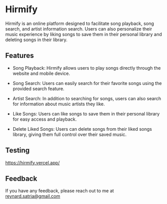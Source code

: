# Hirmify

Hirmify is an online platform designed to facilitate song playback, song search, and artist information search. Users can also personalize their music experience by liking songs to save them in their personal library and deleting songs in their library.




## Features

- Song Playback: Hirmify allows users to play songs directly through the website and mobile device.

- Song Search: Users can easily search for their favorite songs using the provided search feature.

- Artist Search: In addition to searching for songs, users can also search for information about music artists they like.

- Like Songs: Users can like songs to save them in their personal library for easy access and playback.
  
- Delete Liked Songs: Users can delete songs from their liked songs library, giving them full control over their saved music.



## Testing

https://hirmify.vercel.app/



## Feedback

If you have any feedback, please reach out to me at reynard.satria@gmail.com
